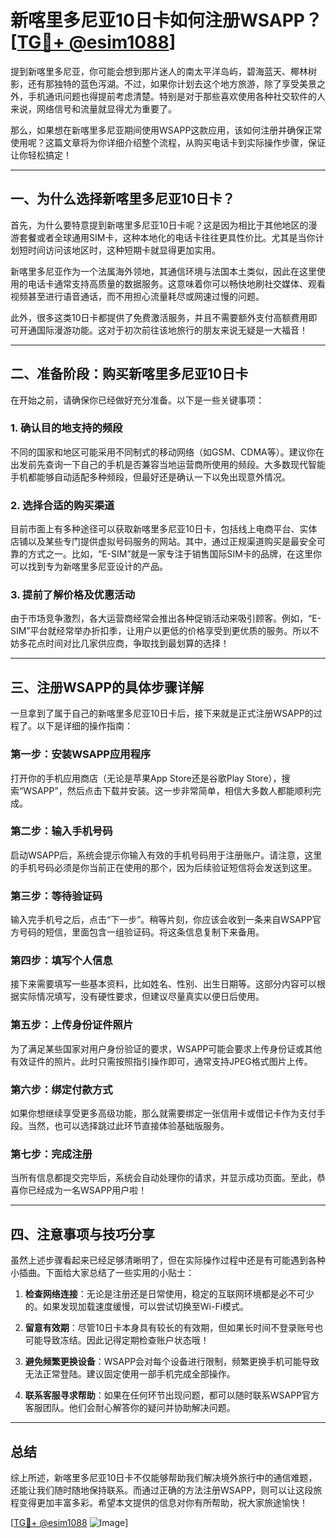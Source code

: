 # 新喀里多尼亚10日卡如何注册WSAPP？[[TG💪+ @esim1088](https://t.me/s/esim1088)]

提到新喀里多尼亚，你可能会想到那片迷人的南太平洋岛屿，碧海蓝天、椰林树影，还有那独特的蓝色泻湖。不过，如果你计划去这个地方旅游，除了享受美景之外，手机通讯问题也得提前考虑清楚。特别是对于那些喜欢使用各种社交软件的人来说，网络信号和流量就显得尤为重要了。

那么，如果想在新喀里多尼亚期间使用WSAPP这款应用，该如何注册并确保正常使用呢？这篇文章将为你详细介绍整个流程，从购买电话卡到实际操作步骤，保证让你轻松搞定！

---

## 一、为什么选择新喀里多尼亚10日卡？

首先，为什么要特意提到新喀里多尼亚10日卡呢？这是因为相比于其他地区的漫游套餐或者全球通用SIM卡，这种本地化的电话卡往往更具性价比。尤其是当你计划短时间访问该地区时，这种短期卡就显得更加实用。

新喀里多尼亚作为一个法属海外领地，其通信环境与法国本土类似，因此在这里使用的电话卡通常支持高质量的数据服务。这意味着你可以畅快地刷社交媒体、观看视频甚至进行语音通话，而不用担心流量耗尽或网速过慢的问题。

此外，很多这类10日卡都提供了免费激活服务，并且不需要额外支付高额费用即可开通国际漫游功能。这对于初次前往该地旅行的朋友来说无疑是一大福音！

---

## 二、准备阶段：购买新喀里多尼亚10日卡

在开始之前，请确保你已经做好充分准备。以下是一些关键事项：

### 1. 确认目的地支持的频段
不同的国家和地区可能采用不同制式的移动网络（如GSM、CDMA等）。建议你在出发前先查询一下自己的手机是否兼容当地运营商所使用的频段。大多数现代智能手机都能够自动适配多种频段，但最好还是确认一下以免出现意外情况。

### 2. 选择合适的购买渠道
目前市面上有多种途径可以获取新喀里多尼亚10日卡，包括线上电商平台、实体店铺以及某些专门提供虚拟号码服务的网站。其中，通过正规渠道购买是最安全可靠的方式之一。比如，“E-SIM”就是一家专注于销售国际SIM卡的品牌，在这里你可以找到专为新喀里多尼亚设计的产品。

### 3. 提前了解价格及优惠活动
由于市场竞争激烈，各大运营商经常会推出各种促销活动来吸引顾客。例如，“E-SIM”平台就经常举办折扣季，让用户以更低的价格享受到更优质的服务。所以不妨多花点时间对比几家供应商，争取找到最划算的选择！

---

## 三、注册WSAPP的具体步骤详解

一旦拿到了属于自己的新喀里多尼亚10日卡后，接下来就是正式注册WSAPP的过程了。以下是详细的操作指南：

### 第一步：安装WSAPP应用程序
打开你的手机应用商店（无论是苹果App Store还是谷歌Play Store），搜索“WSAPP”，然后点击下载并安装。这一步非常简单，相信大多数人都能顺利完成。

### 第二步：输入手机号码
启动WSAPP后，系统会提示你输入有效的手机号码用于注册账户。请注意，这里的手机号码必须是你当前正在使用的那个，因为后续验证短信将会发送到这里。

### 第三步：等待验证码
输入完手机号之后，点击“下一步”。稍等片刻，你应该会收到一条来自WSAPP官方号码的短信，里面包含一组验证码。将这条信息复制下来备用。

### 第四步：填写个人信息
接下来需要填写一些基本资料，比如姓名、性别、出生日期等。这部分内容可以根据实际情况填写，没有硬性要求，但建议尽量真实以便日后使用。

### 第五步：上传身份证件照片
为了满足某些国家对用户身份验证的要求，WSAPP可能会要求上传身份证或其他有效证件的照片。此时只需按照指引操作即可，通常支持JPEG格式图片上传。

### 第六步：绑定付款方式
如果你想继续享受更多高级功能，那么就需要绑定一张信用卡或借记卡作为支付手段。当然，也可以选择跳过此环节直接体验基础版服务。

### 第七步：完成注册
当所有信息都提交完毕后，系统会自动处理你的请求，并显示成功页面。至此，恭喜你已经成为一名WSAPP用户啦！

---

## 四、注意事项与技巧分享

虽然上述步骤看起来已经足够清晰明了，但在实际操作过程中还是有可能遇到各种小插曲。下面给大家总结了一些实用的小贴士：

1. **检查网络连接**：无论是注册还是日常使用，稳定的互联网环境都是必不可少的。如果发现加载速度缓慢，可以尝试切换至Wi-Fi模式。
   
2. **留意有效期**：尽管10日卡本身具有较长的有效期，但如果长时间不登录账号也可能导致冻结。因此记得定期检查账户状态哦！

3. **避免频繁更换设备**：WSAPP会对每个设备进行限制，频繁更换手机可能导致无法正常登陆。建议固定使用一部手机完成全部操作。

4. **联系客服寻求帮助**：如果在任何环节出现问题，都可以随时联系WSAPP官方客服团队。他们会耐心解答你的疑问并协助解决问题。

---

## 总结

综上所述，新喀里多尼亚10日卡不仅能够帮助我们解决境外旅行中的通信难题，还能让我们随时随地保持联系。而通过正确的方法注册WSAPP，则可以让这段旅程变得更加丰富多彩。希望本文提供的信息对你有所帮助，祝大家旅途愉快！

[[TG💪+ @esim1088](https://t.me/s/esim1088) ![Image](https://i.postimg.cc/4NQfJmqS/Snipaste-2025-05-13-00-14-12.png)]